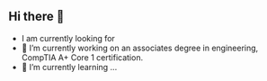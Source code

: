 ## Hi there 👋

<!--
**Devin9331/Devin9331** is a ✨ _special_ ✨ repository because its `README.md` (this file) appears on your GitHub profile.

Here are some ideas to get you started:

-->
- I am currently looking for 
- 🔭 I’m currently working on an associates degree in engineering, CompTIA A+ Core 1 certification.
- 🌱 I’m currently learning ...

<!--
- 👯 I’m looking to collaborate on ...
- 🤔 I’m looking for help with ...
- 💬 Ask me about ...
- 📫 How to reach me: LinkedIN 
- ⚡ Fun fact: ...
-->

